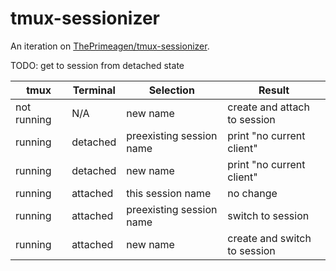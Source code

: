 # tmux-sessionizer

An iteration on [ThePrimeagen/tmux-sessionizer](https://github.com/ThePrimeagen/.dotfiles/blob/master/bin/.local/scripts/tmux-sessionizer).

TODO: get to session from detached state

|tmux       |Terminal|Selection               |Result                      |
|-----------|--------|------------------------|----------------------------|
|not running|N/A     |new name                |create and attach to session|
|running    |detached|preexisting session name|print "no current client"   |
|running    |detached|new name                |print "no current client"   |
|running    |attached|this session name       |no change                   |
|running    |attached|preexisting session name|switch to session           |
|running    |attached|new name                |create and switch to session| 
